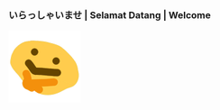 ### いらっしゃいませ | Selamat Datang | Welcome

<img src="https://github.com/DaGamerFiles/dagamerfiles/blob/master/img/smilethonk.png"/>
